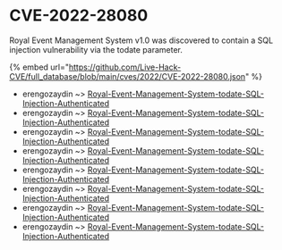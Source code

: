# CVE-2022-28080

Royal Event Management System v1.0 was discovered to contain a SQL injection vulnerability via the todate parameter.

{% embed url="https://github.com/Live-Hack-CVE/full_database/blob/main/cves/2022/CVE-2022-28080.json" %}


* erengozaydin ~> [Royal-Event-Management-System-todate-SQL-Injection-Authenticated](https://www.alice-snow.ru/2022/database/cve-2022-28080/royal-event-management-system-todate-sql-injection-authenticated-erengozaydin)
* erengozaydin ~> [Royal-Event-Management-System-todate-SQL-Injection-Authenticated](https://www.alice-snow.ru/2022/database/cve-2022-28080/royal-event-management-system-todate-sql-injection-authenticated-erengozaydin)
* erengozaydin ~> [Royal-Event-Management-System-todate-SQL-Injection-Authenticated](https://www.alice-snow.ru/2022/database/cve-2022-28080/royal-event-management-system-todate-sql-injection-authenticated-erengozaydin)
* erengozaydin ~> [Royal-Event-Management-System-todate-SQL-Injection-Authenticated](https://www.alice-snow.ru/2022/database/cve-2022-28080/royal-event-management-system-todate-sql-injection-authenticated-erengozaydin)
* erengozaydin ~> [Royal-Event-Management-System-todate-SQL-Injection-Authenticated](https://www.alice-snow.ru/2022/database/cve-2022-28080/royal-event-management-system-todate-sql-injection-authenticated-erengozaydin)
* erengozaydin ~> [Royal-Event-Management-System-todate-SQL-Injection-Authenticated](https://www.alice-snow.ru/2022/database/cve-2022-28080/royal-event-management-system-todate-sql-injection-authenticated-erengozaydin)
* erengozaydin ~> [Royal-Event-Management-System-todate-SQL-Injection-Authenticated](https://www.alice-snow.ru/2022/database/cve-2022-28080/royal-event-management-system-todate-sql-injection-authenticated-erengozaydin)
* erengozaydin ~> [Royal-Event-Management-System-todate-SQL-Injection-Authenticated](https://www.alice-snow.ru/2022/database/cve-2022-28080/royal-event-management-system-todate-sql-injection-authenticated-erengozaydin)